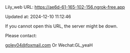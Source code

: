Lily_web URL: https://ae6d-61-165-102-156.ngrok-free.app

Updated at: 2024-12-10 11:12:46

If you cannot open this URL, the server might be down.

Please contact: 

goley04@foxmail.com Or Wechat:GL_yeaH